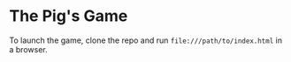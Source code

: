 # The Pig's Game

To launch the game, clone the repo and run `file:///path/to/index.html` in a browser.
